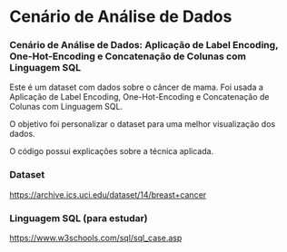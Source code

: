 # Cenário de Análise de Dados

### Cenário de Análise de Dados: Aplicação de Label Encoding, One-Hot-Encoding e Concatenação de Colunas com Linguagem SQL

Este é um dataset com dados sobre o câncer de mama.  Foi usada a Aplicação de Label Encoding, One-Hot-Encoding e Concatenação de Colunas com Linguagem SQL.

O objetivo foi personalizar o dataset para uma melhor visualização dos dados.

O código possui explicações sobre a técnica aplicada.


### Dataset
https://archive.ics.uci.edu/dataset/14/breast+cancer

### Linguagem SQL (para estudar)
https://www.w3schools.com/sql/sql_case.asp

